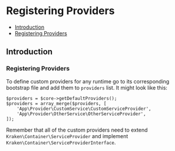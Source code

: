 # Registering Providers

- [Introduction](#introduction)
- [Registering Providers](#registering-providers)

<a name="introduction"></a>
## Introduction

<a name="registering-providers"></a>
### Registering Providers

To define custom providers for any runtime go to its corresponding bootstrap file and add them to `providers` list. It might look like this:

    $providers = $core->getDefaultProviders();
    $providers = array_merge($providers, [
        'App\Provider\CustomService\CustomServiceProvider',
        'App\Provider\OtherService\OtherServiceProvider',
    ]);

Remember that all of the custom providers need to extend `Kraken\Container\ServiceProvider` and implement `Kraken\Container\ServiceProviderInterface`.
